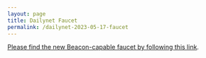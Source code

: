 ```yaml
---
layout: page
title: Dailynet Faucet
permalink: /dailynet-2023-05-17-faucet
---
```


[Please find the new Beacon-capable faucet by following this link](https://faucet.dailynet-2023-05-17.teztnets.xyz).
